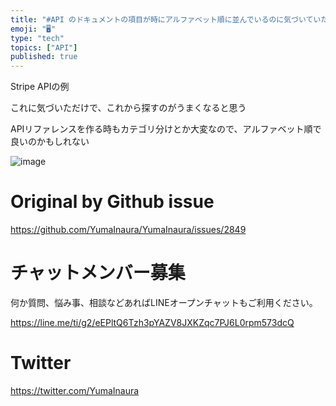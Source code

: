 ```yaml
---
title: "#API のドキュメントの項目が時にアルファベット順に並んでいるのに気づいていたか？"
emoji: "🖥"
type: "tech"
topics: ["API"]
published: true
---
```


Stripe APIの例

これに気づいただけで、これから探すのがうまくなると思う

APIリファレンスを作る時もカテゴリ分けとか大変なので、アルファベット順で良いのかもしれない

![image](https://user-images.githubusercontent.com/13635059/70856745-acb4c300-1f25-11ea-960d-871a9425827f.png)


# Original by Github issue

https://github.com/YumaInaura/YumaInaura/issues/2849








<!-- Update From Qiita API -->

# チャットメンバー募集


何か質問、悩み事、相談などあればLINEオープンチャットもご利用ください。

https://line.me/ti/g2/eEPltQ6Tzh3pYAZV8JXKZqc7PJ6L0rpm573dcQ





# Twitter


https://twitter.com/YumaInaura


<!-- Update From Qiita API -->


